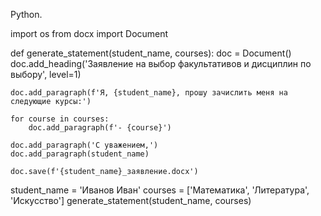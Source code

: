Python. 
 
import os 
from docx import Document 
 
def generate_statement(student_name, courses): 
    doc = Document() 
    doc.add_heading('Заявление на выбор факультативов и дисциплин по выбору', level=1) 
     
    doc.add_paragraph(f'Я, {student_name}, прошу зачислить меня на следующие курсы:') 
     
    for course in courses: 
        doc.add_paragraph(f'- {course}') 
         
    doc.add_paragraph('С уважением,') 
    doc.add_paragraph(student_name) 
     
    doc.save(f'{student_name}_заявление.docx') 
 
student_name = 'Иванов Иван' 
courses = ['Математика', 'Литература', 'Искусство'] 
generate_statement(student_name, courses)
